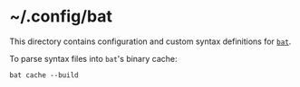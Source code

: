 # ~/.config/bat

This directory contains configuration and custom syntax definitions for 
[`bat`][].

To parse syntax files into `bat`'s binary cache:

    bat cache --build

[`bat`]: https://github.com/sharkdp/bat
